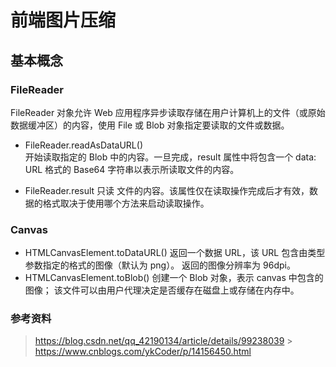 # 前端图片压缩

## 基本概念

### FileReader

FileReader 对象允许 Web 应用程序异步读取存储在用户计算机上的文件（或原始数据缓冲区）的内容，使用 File 或 Blob 对象指定要读取的文件或数据。

- FileReader.readAsDataURL()  
  开始读取指定的 Blob 中的内容。一旦完成，result 属性中将包含一个 data: URL 格式的 Base64 字符串以表示所读取文件的内容。

- FileReader.result 只读
  文件的内容。该属性仅在读取操作完成后才有效，数据的格式取决于使用哪个方法来启动读取操作。

### Canvas

- HTMLCanvasElement.toDataURL()
  返回一个数据 URL，该 URL 包含由类型参数指定的格式的图像（默认为 png）。 返回的图像分辨率为 96dpi。
- HTMLCanvasElement.toBlob()
  创建一个 Blob 对象，表示 canvas 中包含的图像； 该文件可以由用户代理决定是否缓存在磁盘上或存储在内存中。

### 参考资料

> https://blog.csdn.net/qq_42190134/article/details/99238039 > https://www.cnblogs.com/ykCoder/p/14156450.html
